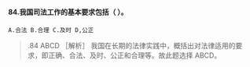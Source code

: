 #### 84.我国司法工作的基本要求包括（ ）。
    A.合法 B.合理 C.及时 D,公正
>   .84 ABCD ［解析］ 我国在长期的法律实践中，概括出对法律适用的要求，即正确、合法、及时、公正和合理等。故此题选择 ABCD。
